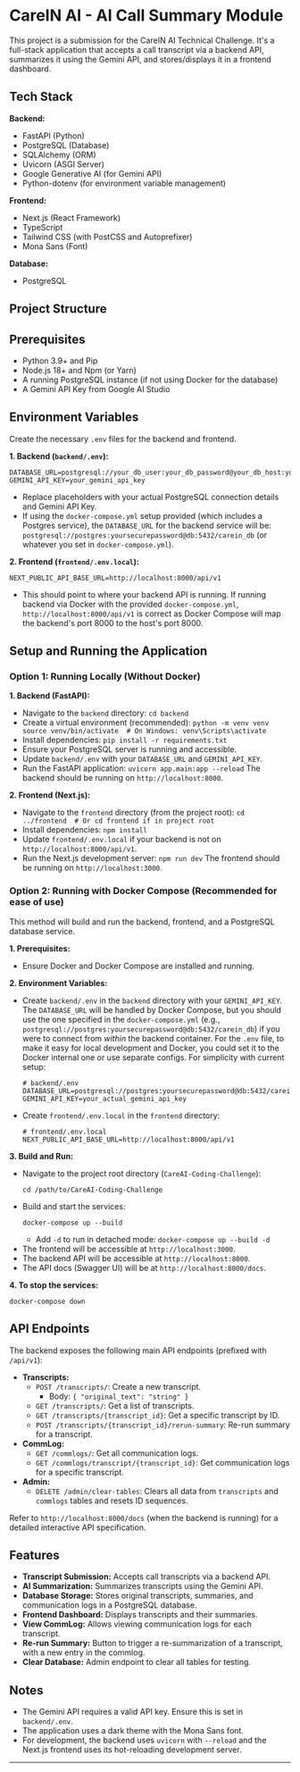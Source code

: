# CareIN AI - AI Call Summary Module

This project is a submission for the CareIN AI Technical Challenge. It's a full-stack application that accepts a call transcript via a backend API, summarizes it using the Gemini API, and stores/displays it in a frontend dashboard.

## Tech Stack

**Backend:**
*   FastAPI (Python)
*   PostgreSQL (Database)
*   SQLAlchemy (ORM)
*   Uvicorn (ASGI Server)
*   Google Generative AI (for Gemini API)
*   Python-dotenv (for environment variable management)

**Frontend:**
*   Next.js (React Framework)
*   TypeScript
*   Tailwind CSS (with PostCSS and Autoprefixer)
*   Mona Sans (Font)

**Database:**
*   PostgreSQL

## Project Structure

## Prerequisites

*   Python 3.9+ and Pip
*   Node.js 18+ and Npm (or Yarn)
*   A running PostgreSQL instance (if not using Docker for the database)
*   A Gemini API Key from Google AI Studio

## Environment Variables

Create the necessary `.env` files for the backend and frontend.

**1. Backend (`backend/.env`):**

```env
DATABASE_URL=postgresql://your_db_user:your_db_password@your_db_host:your_db_port/your_db_name
GEMINI_API_KEY=your_gemini_api_key
```
*   Replace placeholders with your actual PostgreSQL connection details and Gemini API Key.
*   If using the `docker-compose.yml` setup provided (which includes a Postgres service), the `DATABASE_URL` for the backend service will be: `postgresql://postgres:yoursecurepassword@db:5432/carein_db` (or whatever you set in `docker-compose.yml`).

**2. Frontend (`frontend/.env.local`):**

```env
NEXT_PUBLIC_API_BASE_URL=http://localhost:8000/api/v1
```
*   This should point to where your backend API is running. If running backend via Docker with the provided `docker-compose.yml`, `http://localhost:8000/api/v1` is correct as Docker Compose will map the backend's port 8000 to the host's port 8000.

## Setup and Running the Application

### Option 1: Running Locally (Without Docker)

**1. Backend (FastAPI):**

   *   Navigate to the `backend` directory:
     ```
     cd backend
     ```
   *   Create a virtual environment (recommended):
     ```
     python -m venv venv
     source venv/bin/activate  # On Windows: venv\Scripts\activate
     ```
   *   Install dependencies:
     ```
     pip install -r requirements.txt
     ```
   *   Ensure your PostgreSQL server is running and accessible.
   *   Update `backend/.env` with your `DATABASE_URL` and `GEMINI_API_KEY`.
   *   Run the FastAPI application:
     ```
     uvicorn app.main:app --reload
     ```
     The backend should be running on `http://localhost:8000`.

**2. Frontend (Next.js):**

   *   Navigate to the `frontend` directory (from the project root):
     ```
     cd ../frontend  # Or cd frontend if in project root
     ```
   *   Install dependencies:
     ```
     npm install
     ```
   *   Update `frontend/.env.local` if your backend is not on `http://localhost:8000/api/v1`.
   *   Run the Next.js development server:
     ```
     npm run dev
     ```
     The frontend should be running on `http://localhost:3000`.

### Option 2: Running with Docker Compose (Recommended for ease of use)

This method will build and run the backend, frontend, and a PostgreSQL database service.

**1. Prerequisites:**
   * Ensure Docker and Docker Compose are installed and running.

**2. Environment Variables:**
   * Create `backend/.env` in the `backend` directory with your `GEMINI_API_KEY`. The `DATABASE_URL` will be handled by Docker Compose, but you should use the one specified in the `docker-compose.yml` (e.g., `postgresql://postgres:yoursecurepassword@db:5432/carein_db`) if you were to connect from *within* the backend container. For the `.env` file, to make it easy for local development and Docker, you could set it to the Docker internal one or use separate configs. For simplicity with current setup:
        ```
        # backend/.env
        DATABASE_URL=postgresql://postgres:yoursecurepassword@db:5432/carein_db
        GEMINI_API_KEY=your_actual_gemini_api_key
        ```
   * Create `frontend/.env.local` in the `frontend` directory:
        ```
        # frontend/.env.local
        NEXT_PUBLIC_API_BASE_URL=http://localhost:8000/api/v1
        ```

**3. Build and Run:**
   * Navigate to the project root directory (`CareAI-Coding-Challenge`):
     ```
     cd /path/to/CareAI-Coding-Challenge
     ```
   * Build and start the services:
     ```
     docker-compose up --build
     ```
     *   Add `-d` to run in detached mode: `docker-compose up --build -d`
   * The frontend will be accessible at `http://localhost:3000`.
   * The backend API will be accessible at `http://localhost:8000`.
   * The API docs (Swagger UI) will be at `http://localhost:8000/docs`.

**4. To stop the services:**
   ```
   docker-compose down
   ```

## API Endpoints

The backend exposes the following main API endpoints (prefixed with `/api/v1`):

*   **Transcripts:**
    *   `POST /transcripts/`: Create a new transcript.
        *   Body: `{ "original_text": "string" }`
    *   `GET /transcripts/`: Get a list of transcripts.
    *   `GET /transcripts/{transcript_id}`: Get a specific transcript by ID.
    *   `POST /transcripts/{transcript_id}/rerun-summary`: Re-run summary for a transcript.
*   **CommLog:**
    *   `GET /commlogs/`: Get all communication logs.
    *   `GET /commlogs/transcript/{transcript_id}`: Get communication logs for a specific transcript.
*   **Admin:**
    *   `DELETE /admin/clear-tables`: Clears all data from `transcripts` and `commlogs` tables and resets ID sequences.

Refer to `http://localhost:8000/docs` (when the backend is running) for a detailed interactive API specification.

## Features

*   **Transcript Submission:** Accepts call transcripts via a backend API.
*   **AI Summarization:** Summarizes transcripts using the Gemini API.
*   **Database Storage:** Stores original transcripts, summaries, and communication logs in a PostgreSQL database.
*   **Frontend Dashboard:** Displays transcripts and their summaries.
*   **View CommLog:** Allows viewing communication logs for each transcript.
*   **Re-run Summary:** Button to trigger a re-summarization of a transcript, with a new entry in the commlog.
*   **Clear Database:** Admin endpoint to clear all tables for testing.

## Notes

*   The Gemini API requires a valid API key. Ensure this is set in `backend/.env`.
*   The application uses a dark theme with the Mona Sans font.
*   For development, the backend uses `uvicorn` with `--reload` and the Next.js frontend uses its hot-reloading development server.

---
